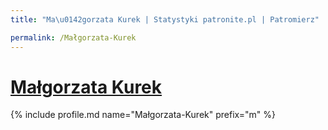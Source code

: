 ```yaml
---
title: "Ma\u0142gorzata Kurek | Statystyki patronite.pl | Patromierz"

permalink: /Małgorzata-Kurek
---
```


# [Małgorzata Kurek](https://patronite.pl/Małgorzata-Kurek)

{% include profile.md name="Małgorzata-Kurek" prefix="m" %}
